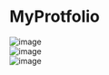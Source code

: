 # MyProtfolio <br>
![image](https://github.com/MahsumaRezai/MyProtfolio/assets/110189253/941775a5-90e7-476c-929e-0f1e9e25f4cd) <br>
![image](https://github.com/MahsumaRezai/MyProtfolio/assets/110189253/62047e65-aa21-4819-9624-249093c33b22) <br>
![image](https://github.com/MahsumaRezai/MyProtfolio/assets/110189253/ffe3ac94-e039-45a8-90c5-8c877c6db4e3)


